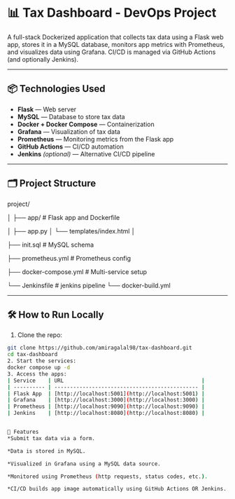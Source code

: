 # 📊 Tax Dashboard - DevOps Project

A full-stack Dockerized application that collects tax data using a Flask web app, stores it in a MySQL database, monitors app metrics with Prometheus, and visualizes data using Grafana. CI/CD is managed via GitHub Actions (and optionally Jenkins).

---

## 📦 Technologies Used

- **Flask** — Web server
- **MySQL** — Database to store tax data
- **Docker + Docker Compose** — Containerization
- **Grafana** — Visualization of tax data
- **Prometheus** — Monitoring metrics from the Flask app
- **GitHub Actions** — CI/CD automation
- **Jenkins** *(optional)* — Alternative CI/CD pipeline

---

## 🗂️ Project Structure

project/

│
├── app/ # Flask app and Dockerfile

│ ├── app.py
│ └── templates/index.html
│

├── init.sql # MySQL schema

├── prometheus.yml # Prometheus config

├── docker-compose.yml # Multi-service setup

└── Jenkinsfile # jenkins pipeline
└── docker-build.yml


---

## 🛠️ How to Run Locally

1. Clone the repo:
```bash
git clone https://github.com/amiragalal98/tax-dashboard.git
cd tax-dashboard
2. Start the services:
docker compose up -d
3. Access the apps:
| Service    | URL                                            |
| ---------- | ---------------------------------------------- |
| Flask App  | [http://localhost:5001](http://localhost:5001) |
| Grafana    | [http://localhost:3000](http://localhost:3000) |
| Prometheus | [http://localhost:9090](http://localhost:9090) |
| Jenkins    | [http://localhost:8080](http://localhost:8080) |


🧪 Features
*Submit tax data via a form.

*Data is stored in MySQL.

*Visualized in Grafana using a MySQL data source.

*Monitored using Prometheus (http requests, status codes, etc.).

*CI/CD builds app image automatically using GitHub Actions OR Jenkins.




